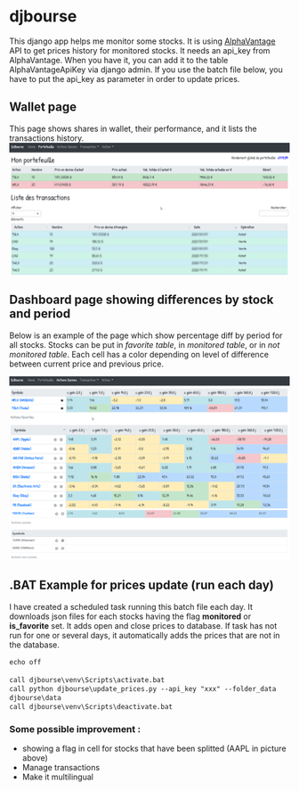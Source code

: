 # djbourse

This django app helps me monitor some stocks. It is using [AlphaVantage](https://rapidapi.com/alphavantage/api/alpha-vantage) API to get prices history for monitored stocks. It needs an api_key from AlphaVantage. When you have it, you can add it to the table AlphaVantageApiKey via django admin. If you use the batch file below, you have to put the api_key as parameter in order to update prices.

## Wallet page
This page shows shares in wallet, their performance, and it lists the transactions history. 
![](images/Portefeuille_v1.png)

## Dashboard page showing differences by stock and period
Below is an example of the page which show percentage diff by period for all stocks. Stocks can be put in *favorite table*, in *monitored table*, or in *not monitored table*.
Each cell has a color depending on level of difference between current price and previous price.

![](images/get_diff_for_all_periods_and_all_stocks_v2.png)
![](images/actions_non_suivies.png)

## .BAT Example for prices update (run each day)
I have created a scheduled task running this batch file each day. It downloads json files for each stocks having the flag **monitored** or **is_favorite** set. It adds open and close prices to database. If task has not run for one or several days, it automatically adds the prices that are not in the database.

```
echo off

call djbourse\venv\Scripts\activate.bat
call python djbourse\update_prices.py --api_key "xxx" --folder_data djbourse\data
call djbourse\venv\Scripts\deactivate.bat
```
### Some possible improvement : 
* showing a flag in cell for stocks that have been splitted (AAPL in picture above)
* Manage transactions
* Make it multilingual